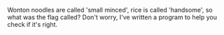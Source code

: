 Wonton noodles are called 'small minced', rice is called 'handsome', so what was the flag called? Don't worry, I've written a program to help you check if it's right.
